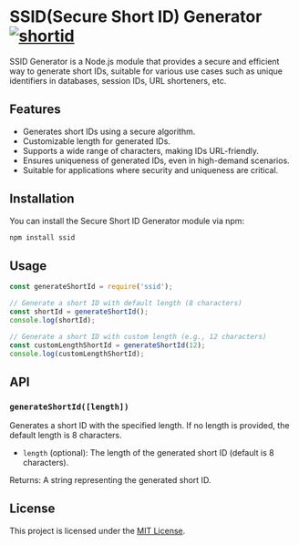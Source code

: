 # SSID(Secure Short ID) Generator [![shortid](https://img.shields.io/npm/dm/secure-short-id.svg)](https://www.npmjs.org/package/secure-short-id)

SSID Generator is a Node.js module that provides a secure and efficient way to generate short IDs, suitable for various use cases such as unique identifiers in databases, session IDs, URL shorteners, etc.

## Features

- Generates short IDs using a secure algorithm.
- Customizable length for generated IDs.
- Supports a wide range of characters, making IDs URL-friendly.
- Ensures uniqueness of generated IDs, even in high-demand scenarios.
- Suitable for applications where security and uniqueness are critical.

## Installation

You can install the Secure Short ID Generator module via npm:

```bash
npm install ssid
```

## Usage

```javascript
const generateShortId = require('ssid');

// Generate a short ID with default length (8 characters)
const shortId = generateShortId();
console.log(shortId);

// Generate a short ID with custom length (e.g., 12 characters)
const customLengthShortId = generateShortId(12);
console.log(customLengthShortId);
```

## API

### `generateShortId([length])`

Generates a short ID with the specified length. If no length is provided, the default length is 8 characters.

- `length` (optional): The length of the generated short ID (default is 8 characters).

Returns: A string representing the generated short ID.

## License

This project is licensed under the [MIT License](LICENSE).
